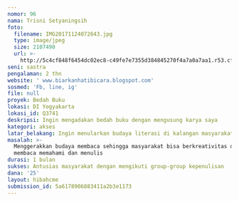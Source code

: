 ```yaml
---
nomor: 96
nama: Trisni Setyaningsih
foto:
  filename: IMG20171124072643.jpg
  type: image/jpeg
  size: 2107490
  url: >-
    http://5c4cf848f6454dc02ec8-c49fe7e7355d384845270f4a7a0a7aa1.r53.cf2.rackcdn.com/6e556e50-5010-4426-9e9e-854bdd95c128/IMG20171124072643.jpg
seni: sastra
pengalaman: 2 thn
website: ' www.biarkanhatibicara.blogspot.com'
sosmed: 'Fb, line, ig'
file: null
proyek: Bedah Buku
lokasi: DI Yogyakarta
lokasi_id: Q3741
deskripsi: Ingin mengadakan bedah buku dengan mengusung karya saya
kategori: akses
latar_belakang: Ingin menularkan budaya literasi di kalangan masyarakat
masalah: >-
  Menggerakkan budaya membaca sehingga masyarakat bisa berkreativitas dengan
  membaca memahami dan menulis
durasi: 1 bulan
sukses: Antusias masyarakat dengan mengikuti group-group kepenulisan
dana: '25'
layout: hibahcme
submission_id: 5a6178906883411a2b3e1173
---
```

